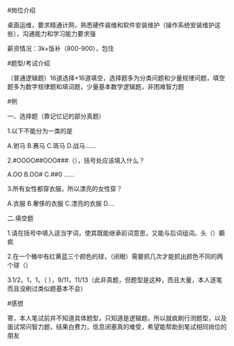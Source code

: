 #岗位介绍

桌面运维，要求精通计网，熟悉硬件装维和软件安装维护（操作系统安装维护这些），沟通能力和学习能力要求强

薪资情况：3k+饭补（800-900），包住

#题型/考试介绍

（普通逻辑题）16道选择+16道填空，选择题多为分类问题和少量规律问题，填空题多为数字规律题和填词题，少量基本数学逻辑题，非困难智力题

#例

一、选择题（靠记忆记的部分真题）

1.以下不能分为一类的是

A.驸马 B.赛马 C.斑马 D.战马......

2.#OOOO##OOO###（），括号处应该填入什么？

A.OO B.OO# C.##0 ......

3.所有女性都穿衣服，所以漂亮的女性穿？

A.衣服 B.奢侈的衣服 C.漂亮的衣服 D....

二.填空题

1.请在括号中填入适当字词，使其既能继承前词意思，又能与后词组词。头（）癫疯

2.在一个桶中有红黄蓝三个颜色的球，（闭眼）需要抓几次才能抓出颜色不同的两个球（）

3.1/2，1，1，（ ），9/11，11/13（此非真题，但题型是这种，而且大量，本人逐笔而且没刷过类似题基本不会）

#感想

寄，本人笔试前并不知道具体题型，只知道是逻辑题，所以就疯刷行测题型，以及面试常问智力题，结果白费力，信息闭塞真的难受，希望能帮助到笔试相同岗位的朋友
